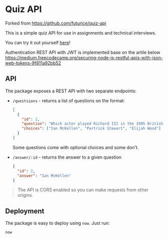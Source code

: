 # Quiz API
Forked from https://github.com/futurice/quiz-api 

This is a simple quiz API for use in assignments and technical interviews.

You can try it out yourself [here][deploy]!

Authentication REST API with JWT is implemented base on the artile below
https://medium.freecodecamp.org/securing-node-js-restful-apis-with-json-web-tokens-9f811a92bb52


## API

The package exposes a REST API with two separate endpoints:

- `/questsions` - returns a list of questions on the format:

    ```json
    [
      {
        "id": 2,
        "question": "Which actor played Richard III in the 1995 British film drama of the same title?",
        "choices": ["Ian McKellen", "Partrick Stewart", "Elijah Wood"]
      }
    ]
    ```

    Some questions come with optional choices and some don't.

- `/answer/:id` - returns the answer to a given question

  ```json
  {
    "id": 2,
    "answer": "Ian McKellen"
  }
  ```

> The API is CORS enabled so you can make requests from other origins.

## Deployment

The package is easy to deploy using `now`. Just run:

```bash
now
```

[deploy]: https://futu-quiz-api.now.sh/
